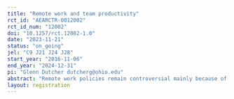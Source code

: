 ```yaml
---
title: "Remote work and team productivity"
rct_id: "AEARCTR-0012002"
rct_id_num: "12002"
doi: "10.1257/rct.12002-1.0"
date: "2023-11-21"
status: "on_going"
jel: "C9 J21 J24 J28"
start_year: "2016-11-06"
end_year: "2024-12-31"
pi: "Glenn Dutcher dutcherg@ohio.edu"
abstract: "Remote work policies remain controversial mainly because of productivity concerns. The existing literature highlights how the remote setting affects individual productivity yet little is known about how the remote setting affects work in teams - where productivity losses are potentially higher given the additional role of beliefs over partner productivity. Our study closes this gap by examining the effort of individuals randomly assigned to work in either a remote or office setting with partners who are remote and office based. "
layout: registration
---
```


